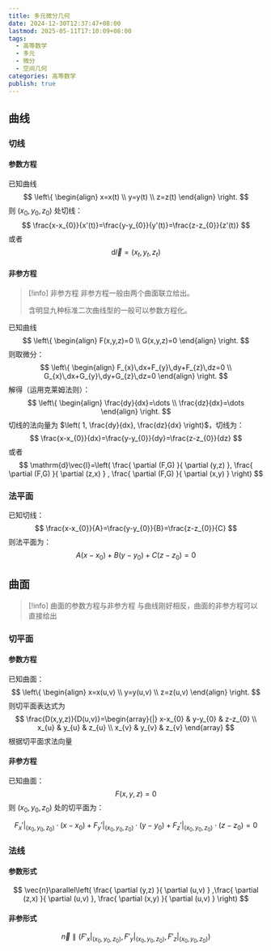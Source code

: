 ```yaml
---
title: 多元微分几何
date: 2024-12-30T12:37:47+08:00
lastmod: 2025-05-11T17:10:09+08:00
tags:
  - 高等数学
  - 多元
  - 微分
  - 空间几何
categories: 高等数学
publish: true
---
```


## 曲线

### 切线

#### 参数方程

已知曲线
$$
\left\{ \begin{align}
x=x(t) \\
y=y(t) \\
z=z(t)
\end{align} \right.
$$
则 $(x_{0},y_{0},z_{0})$ 处切线：
$$
\frac{x-x_{0}}{x'(t)}=\frac{y-y_{0}}{y'(t)}=\frac{z-z_{0}}{z'(t)}
$$
或者
$$
\mathrm{d}\vec{l}=(x_{t},y_{t},z_{t})
$$

#### 非参方程

>[!info] 非参方程
>非参方程一般由两个曲面联立给出。
>
>含明显九种标准二次曲线型的一般可以参数方程化。

已知曲线
$$
\left\{ \begin{align}
F(x,y,z)=0 \\
G(x,y,z)=0
\end{align} \right.
$$
则取微分：
$$
\left\{ \begin{align}
F_{x}\,dx+F_{y}\,dy+F_{z}\,dz=0 \\
G_{x}\,dx+G_{y}\,dy+G_{z}\,dz=0
\end{align} \right.
$$
解得（运用克莱姆法则）：
$$
\left\{ \begin{align}
\frac{dy}{dx}=\dots \\
\frac{dz}{dx}=\dots
\end{align} \right.
$$
切线的法向量为 $\left( 1, \frac{dy}{dx}, \frac{dz}{dx} \right)$，切线为：
$$
\frac{x-x_{0}}{dx}=\frac{y-y_{0}}{dy}=\frac{z-z_{0}}{dz}
$$
或者
$$
\mathrm{d}\vec{l}=\left( \frac{ \partial (F,G) }{ \partial (y,z) }, \frac{ \partial (F,G) }{ \partial (z,x) } , \frac{ \partial (F,G) }{ \partial (x,y) }   \right)
$$

### 法平面

已知切线：
$$
\frac{x-x_{0}}{A}=\frac{y-y_{0}}{B}=\frac{z-z_{0}}{C}
$$
则法平面为：
$$
A(x-x_{0})+B(y-y_{0})+C(z-z_{0})=0
$$
## 曲面

>[!info] 曲面的参数方程与非参方程
>与曲线刚好相反，曲面的非参方程可以直接给出
### 切平面

#### 参数方程

已知曲面：
$$
\left\{ \begin{align}
x=x(u,v) \\
y=y(u,v) \\
z=z(u,v)
\end{align} \right.
$$
则切平面表达式为
$$
\frac{D(x,y,z)}{D(u,v)}=\begin{array}{|}
x-x_{0} & y-y_{0} & z-z_{0} \\
x_{u} & y_{u} & z_{u} \\
x_{v} & y_{v} & z_{v}
\end{array}
$$
根据切平面求法向量
#### 非参方程

已知曲面：
$$
F(x,y,z)=0
$$
则 $(x_{0},y_{0},z_{0})$ 处的切平面为：

$$
F_x'|_{(x_0,y_0,z_0)}\cdot(x-x_0)+F_y'|_{(x_0,y_0,z_0)}\cdot(y-y_0)+F_z'|_{(x_0,y_0,z_0)}\cdot(z-z_0)=0
$$

### 法线

#### 参数形式


$$
\vec{n}\parallel\left( \frac{ \partial (y,z) }{ \partial (u,v) } ,\frac{ \partial (z,x) }{ \partial (u,v) }, \frac{ \partial (x,y) }{ \partial (u,v) }   \right)
$$

#### 非参形式
$$
\vec{n} \parallel (F'_{x}\bigg|_{(x_{0},y_{0},z_{0})},F'_{y}\bigg|_{(x_{0},y_{0},z_{0})},F'_{z}\bigg|_{(x_{0},y_{0},z_{0})})
$$

